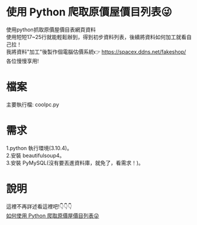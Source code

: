# 使用 Python 爬取原價屋價目列表😜
使用python抓取原價屋價目表網頁資料<br>
使用短短17~25行就能輕鬆辦到，得到初步資料列表，後續將資料如何加工就看自己拉！<br>
我將資料"加工"後製作個電腦估價系統👉 https://spacex.ddns.net/fakeshop/<br>
各位慢慢享用!

# 檔案
主要執行檔: coolpc.py

# 需求
1.python 執行環境(3.10.4)。<br>
2.安裝 beautifulsoup4。<br>
3.安裝 PyMySQL(沒有要丟進資料庫，就免了，看需求！)。

# 說明
這裡不再詳述看這裡吧!👇👇👇<br>
<a href="https://dafatime.idv.tw/2022/05/%e5%a6%82%e4%bd%95%e4%bd%bf%e7%94%a8-python-%e7%88%ac%e5%8f%96%e5%8e%9f%e5%83%b9%e5%b1%8b%e5%83%b9%e7%9b%ae%e5%88%97%e8%a1%a8%f0%9f%98%9c/" target="_blank">如何使用 Python 爬取原價屋價目列表😜</a>
